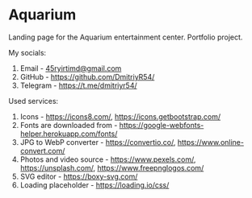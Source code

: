 # Aquarium

Landing page for the Aquarium entertainment center. Portfolio project.

My socials:

1. Email - 45ryirtimd@gmail.com
2. GitHub - https://github.com/DmitriyR54/
3. Telegram - https://t.me/dmitriyr54/

Used services:

1. Icons - https://icons8.com/, https://icons.getbootstrap.com/
2. Fonts are downloaded from - https://google-webfonts-helper.herokuapp.com/fonts/
3. JPG to WebP converter - https://convertio.co/, https://www.online-convert.com/
4. Photos and video source - https://www.pexels.com/, https://unsplash.com/, https://www.freepnglogos.com/
5. SVG editor - https://boxy-svg.com/
6. Loading placeholder - https://loading.io/css/
